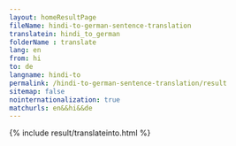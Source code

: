 ```yaml
---
layout: homeResultPage
fileName: hindi-to-german-sentence-translation
translatein: hindi_to_german
folderName : translate
lang: en
from: hi
to: de
langname: hindi-to
permalink: /hindi-to-german-sentence-translation/result
sitemap: false
nointernationalization: true
matchurls: en&&hi&&de
---
```

{% include result/translateinto.html %}

<script src="/js/result/translation.js" data-foldername="{{page.folderName}}" data-lang="{{page.lang}}"></script>

